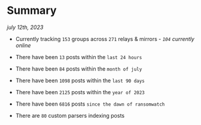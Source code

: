 
# Summary
_july 12th, 2023_

- Currently tracking `153` groups across `271` relays & mirrors - _`104` currently online_

- There have been `13` posts within the `last 24 hours`

- There have been `84` posts within the `month of july`

- There have been `1098` posts within the `last 90 days`

- There have been `2125` posts within the `year of 2023`

- There have been `6816` posts `since the dawn of ransomwatch`

- There are `80` custom parsers indexing posts
